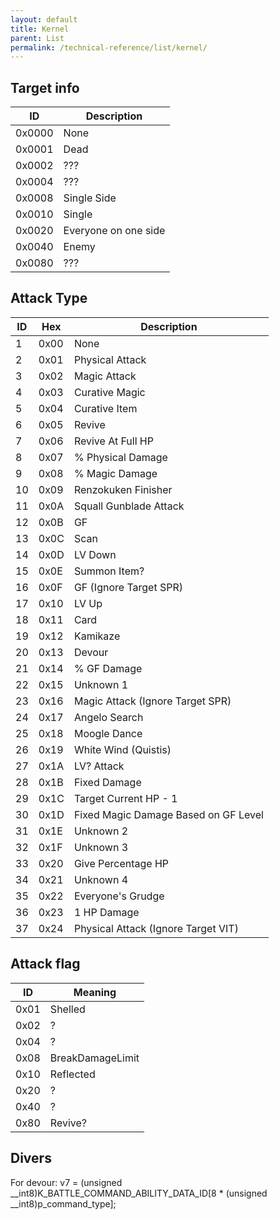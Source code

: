 ```yaml
---
layout: default
title: Kernel
parent: List
permalink: /technical-reference/list/kernel/
---
```


## Target info

| ID     | Description          |
|--------|----------------------|
| 0x0000 | None                 |
| 0x0001 | Dead                 |
| 0x0002 | ???                  |
| 0x0004 | ???                  |
| 0x0008 | Single Side          |
| 0x0010 | Single               |
| 0x0020 | Everyone on one side |
| 0x0040 | Enemy                |
| 0x0080 | ???                  |


## Attack Type

| ID | Hex  | Description                          |
|----|------|--------------------------------------|
| 1  | 0x00 | None                                 |
| 2  | 0x01 | Physical Attack                      |
| 3  | 0x02 | Magic Attack                         |
| 4  | 0x03 | Curative Magic                       |
| 5  | 0x04 | Curative Item                        |
| 6  | 0x05 | Revive                               |
| 7  | 0x06 | Revive At Full HP                    |
| 8  | 0x07 | % Physical Damage                    |
| 9  | 0x08 | % Magic Damage                       |
| 10 | 0x09 | Renzokuken Finisher                  |
| 11 | 0x0A | Squall Gunblade Attack               |
| 12 | 0x0B | GF                                   |
| 13 | 0x0C | Scan                                 |
| 14 | 0x0D | LV Down                              |
| 15 | 0x0E | Summon Item?                         |
| 16 | 0x0F | GF (Ignore Target SPR)               |
| 17 | 0x10 | LV Up                                |
| 18 | 0x11 | Card                                 |
| 19 | 0x12 | Kamikaze                             |
| 20 | 0x13 | Devour                               |
| 21 | 0x14 | % GF Damage                          |
| 22 | 0x15 | Unknown 1                            |
| 23 | 0x16 | Magic Attack (Ignore Target SPR)     |
| 24 | 0x17 | Angelo Search                        |
| 25 | 0x18 | Moogle Dance                         |
| 26 | 0x19 | White Wind (Quistis)                 |
| 27 | 0x1A | LV? Attack                           |
| 28 | 0x1B | Fixed Damage                         |
| 29 | 0x1C | Target Current HP - 1                |
| 30 | 0x1D | Fixed Magic Damage Based on GF Level |
| 31 | 0x1E | Unknown 2                            |
| 32 | 0x1F | Unknown 3                            |
| 33 | 0x20 | Give Percentage HP                   |
| 34 | 0x21 | Unknown 4                            |
| 35 | 0x22 | Everyone's Grudge                    |
| 36 | 0x23 | 1 HP Damage                          |
| 37 | 0x24 | Physical Attack (Ignore Target VIT)  |


## Attack flag

| ID   | Meaning          |
|------|------------------|
| 0x01 | Shelled          |
| 0x02 | ?                |
| 0x04 | ?                |
| 0x08 | BreakDamageLimit |
| 0x10 | Reflected        |
| 0x20 | ?                |
| 0x40 | ?                |
| 0x80 | Revive?          |

## Divers

For devour:
v7 = (unsigned __int8)K_BATTLE_COMMAND_ABILITY_DATA_ID[8 * (unsigned __int8)p_command_type];


